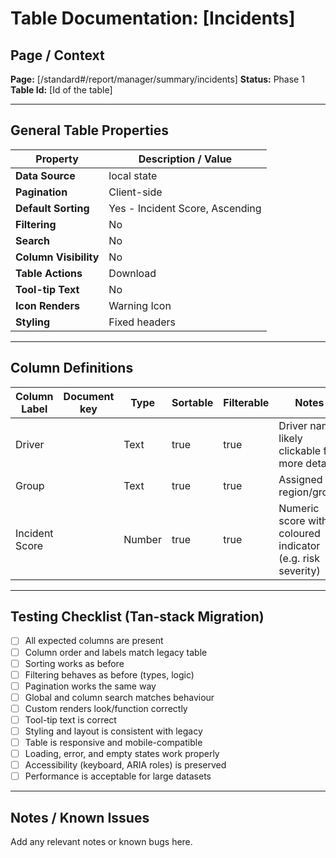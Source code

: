 # Table Documentation: [Incidents]

## Page / Context
**Page:** [/standard#/report/manager/summary/incidents]
**Status:** Phase 1
**Table Id:** [Id of the table]

---

## General Table Properties

| Property             | Description / Value |
|----------------------|---------------------|
| **Data Source**      | local state |
| **Pagination**       | Client-side |
| **Default Sorting**  | Yes - Incident Score, Ascending |
| **Filtering**        | No |
| **Search**           | No |
| **Column Visibility**| No |
| **Table Actions**    | Download |
| **Tool-tip Text**    | No |
| **Icon Renders**     | Warning Icon |
| **Styling**          | Fixed headers |

---

## Column Definitions

| Column Label     | Document key | Type   | Sortable | Filterable | Notes                                                         |
|------------------|--------------|--------|----------|------------|---------------------------------------------------------------|
| Driver           |              | Text   | true     | true       | Driver name, likely clickable for more details                |
| Group            |              | Text   | true     | true       | Assigned region/group                                         |
| Incident Score   |              | Number | true     | true       | Numeric score with a coloured indicator (e.g. risk severity)  |

---

## Testing Checklist (Tan-stack Migration)

- [ ] All expected columns are present
- [ ] Column order and labels match legacy table
- [ ] Sorting works as before
- [ ] Filtering behaves as before (types, logic)
- [ ] Pagination works the same way
- [ ] Global and column search matches behaviour
- [ ] Custom renders look/function correctly
- [ ] Tool-tip text is correct
- [ ] Styling and layout is consistent with legacy
- [ ] Table is responsive and mobile-compatible
- [ ] Loading, error, and empty states work properly
- [ ] Accessibility (keyboard, ARIA roles) is preserved
- [ ] Performance is acceptable for large datasets

---

## Notes / Known Issues

Add any relevant notes or known bugs here.
